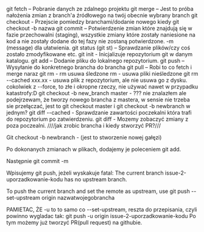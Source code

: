 git fetch – Pobranie danych ze zdalnego projektu
git merge – Jest to próba nałożenia zmian z branch'a źródłowego na twój obecnie wybrany branch
git checkout - Przejscie pomiedzy branchami/dodanie nowego kiedy git checkout -b nazwa 
git commit – Potwierdzenie zmian które znajdują się w fazie przechowalni (staging), wszystkie 
zmiany które zostały naniesione na kod a nie zostały dodane do tej fazy nie zostaną potwierdzone. -m (message) dla ułatwienia.
git status (git st) – Sprawdzanie plików/czy coś zostało zmodyfikowane etc. 
git init - Inicjalizuje repozytorium git w danym katalogu.
git add – Dodanie pliku do lokalnego repozytorium.
git push – Wysyłanie do konkretnego brancha do brancha 
git pull – Robi to co fetch i merge naraz 
git rm - rm usuwa śledzone
rm - usuwa pliki nieśledzone
git rm --cached xxx.xx - usuwa plik z repozytorium, ale nie usuwa go z dysku.
cokolwiek z --force, to złe i okropne rzeczy, nie używać nawet w przypadku katastrofy:D
git checkout -b new_branch master - ??? nie znalazłem ale podejrzewam, że tworzy nowego brancha z mastera, w sensie nie trzeba
sie przełączać, jest to git checkout master i git checkout -b newbranch w jednym?
git diff --cached - Sprawdzanie zawartości poczekalni która trafi do repozytorium po zatwierdzeniu.
git diff - Mozemy zobaczyć zmiany z poza poczealni.
////jak zrobic brancha i kiedy stworzyć PR?///

Git checkout -b newbranch - (jest to stworzenie nowej gałęzi)

Po dokonanych zmianach w plikach, dodajemy je poleceniem git add.

Następnie git commit -m

Wpisujemy git push, jeżeli wyskakuje fatal: The current branch issue-2-uporzadkowanie-kodu has no upstream branch. 

To push the current branch and set the remote as upstream, use
git push --set-upstream origin nazwatwojegobrancha

PAMIETAC, ŻE -u to to samo co --set-upstream, reszta do przepisania, czyli powinno wygladac tak: git push -u origin issue-2-uporzadkowanie-kodu Po tym możemy już tworzyć PR(pull request) na githubie.